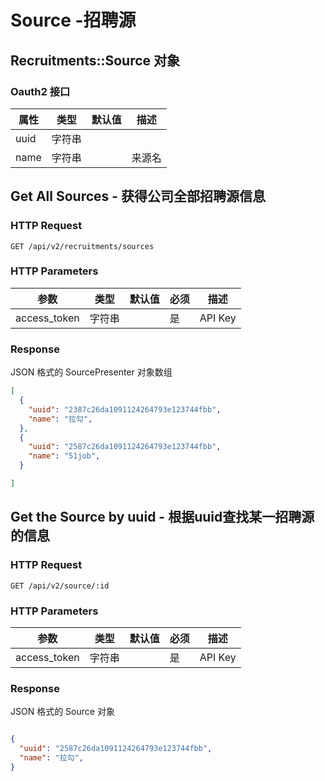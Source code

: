 # Source -招聘源

## Recruitments::Source 对象

### Oauth2 接口

属性      | 类型   | 默认值 | 描述
----------|--------|--------|------|
uuid      | 字符串 |        |
name      | 字符串 |        | 来源名

## Get All Sources - 获得公司全部招聘源信息

### HTTP Request

`GET /api/v2/recruitments/sources`

### HTTP Parameters

参数       | 类型       | 默认值 | 必须 | 描述
-----------|------------|--------|------|----------------------------|
access_token | 字符串     |        | 是   | API Key
### Response

JSON 格式的 SourcePresenter 对象数组

```json
[
  {
    "uuid": "2387c26da1091124264793e123744fbb",
    "name": "拉勾",
  },
  {
    "uuid": "2587c26da1091124264793e123744fbb",
    "name": "51job",
  }

]
```


## Get the Source by uuid - 根据uuid查找某一招聘源的信息

### HTTP Request

`GET /api/v2/source/:id`

### HTTP Parameters

参数       | 类型       | 默认值 | 必须 | 描述
-----------|------------|--------|------|----------------------------|
access_token | 字符串     |        | 是   | API Key

### Response

JSON 格式的 Source 对象

```json

{
  "uuid": "2587c26da1091124264793e123744fbb",
  "name": "拉勾",
}
```
